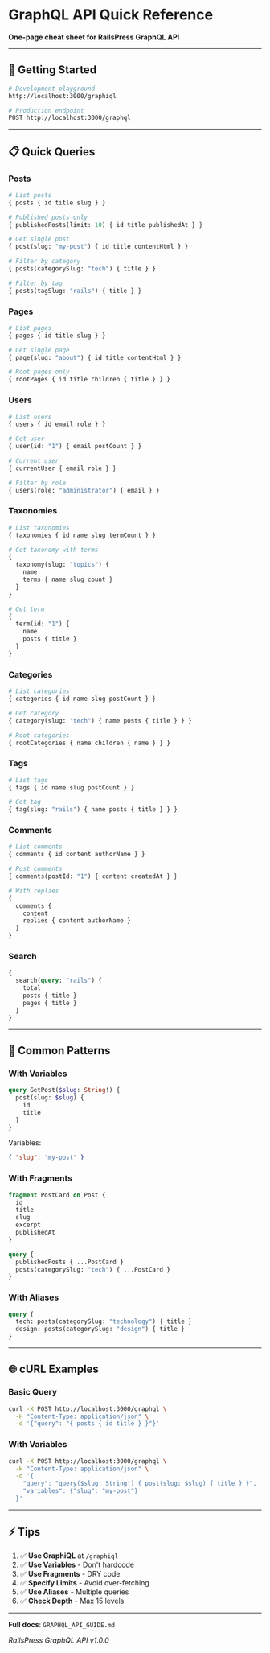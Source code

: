 # GraphQL API Quick Reference

**One-page cheat sheet for RailsPress GraphQL API**

---

## 🚀 Getting Started

```bash
# Development playground
http://localhost:3000/graphiql

# Production endpoint
POST http://localhost:3000/graphql
```

---

## 📋 Quick Queries

### Posts

```graphql
# List posts
{ posts { id title slug } }

# Published posts only
{ publishedPosts(limit: 10) { id title publishedAt } }

# Get single post
{ post(slug: "my-post") { id title contentHtml } }

# Filter by category
{ posts(categorySlug: "tech") { title } }

# Filter by tag
{ posts(tagSlug: "rails") { title } }
```

### Pages

```graphql
# List pages
{ pages { id title slug } }

# Get single page
{ page(slug: "about") { id title contentHtml } }

# Root pages only
{ rootPages { id title children { title } } }
```

### Users

```graphql
# List users
{ users { id email role } }

# Get user
{ user(id: "1") { email postCount } }

# Current user
{ currentUser { email role } }

# Filter by role
{ users(role: "administrator") { email } }
```

### Taxonomies

```graphql
# List taxonomies
{ taxonomies { id name slug termCount } }

# Get taxonomy with terms
{
  taxonomy(slug: "topics") {
    name
    terms { name slug count }
  }
}

# Get term
{
  term(id: "1") {
    name
    posts { title }
  }
}
```

### Categories

```graphql
# List categories
{ categories { id name slug postCount } }

# Get category
{ category(slug: "tech") { name posts { title } } }

# Root categories
{ rootCategories { name children { name } } }
```

### Tags

```graphql
# List tags
{ tags { id name slug postCount } }

# Get tag
{ tag(slug: "rails") { name posts { title } } }
```

### Comments

```graphql
# List comments
{ comments { id content authorName } }

# Post comments
{ comments(postId: "1") { content createdAt } }

# With replies
{
  comments {
    content
    replies { content authorName }
  }
}
```

### Search

```graphql
{
  search(query: "rails") {
    total
    posts { title }
    pages { title }
  }
}
```

---

## 🎯 Common Patterns

### With Variables

```graphql
query GetPost($slug: String!) {
  post(slug: $slug) {
    id
    title
  }
}
```

Variables:
```json
{ "slug": "my-post" }
```

### With Fragments

```graphql
fragment PostCard on Post {
  id
  title
  slug
  excerpt
  publishedAt
}

query {
  publishedPosts { ...PostCard }
  posts(categorySlug: "tech") { ...PostCard }
}
```

### With Aliases

```graphql
query {
  tech: posts(categorySlug: "technology") { title }
  design: posts(categorySlug: "design") { title }
}
```

---

## 🌐 cURL Examples

### Basic Query

```bash
curl -X POST http://localhost:3000/graphql \
  -H "Content-Type: application/json" \
  -d '{"query": "{ posts { id title } }"}'
```

### With Variables

```bash
curl -X POST http://localhost:3000/graphql \
  -H "Content-Type: application/json" \
  -d '{
    "query": "query($slug: String!) { post(slug: $slug) { title } }",
    "variables": {"slug": "my-post"}
  }'
```

---

## ⚡ Tips

1. ✅ **Use GraphiQL** at `/graphiql`
2. ✅ **Use Variables** - Don't hardcode
3. ✅ **Use Fragments** - DRY code
4. ✅ **Specify Limits** - Avoid over-fetching
5. ✅ **Use Aliases** - Multiple queries
6. ✅ **Check Depth** - Max 15 levels

---

**Full docs**: `GRAPHQL_API_GUIDE.md`

*RailsPress GraphQL API v1.0.0*

